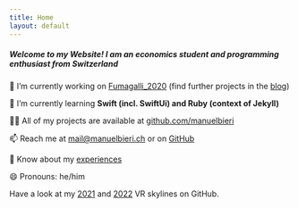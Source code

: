 ```yaml
---
title: Home
layout: default
---
```

<h5 class="home-page-heading">Welcome to my Website! I am an economics student and programming enthusiast from Switzerland</h5>

🔭 I’m currently working on [Fumagalli_2020<i class="bi-box-arrow-up-right link-icon"></i>](https://github.com/manuelbieri/Fumagalli_2020) (find further projects in the [blog](blog.html))

🌱 I’m currently learning **Swift (incl. SwiftUi) and Ruby (context of Jekyll)**

👨‍💻 All of my projects are available at [github.com/manuelbieri<i class="bi-box-arrow-up-right link-icon"></i>](https://github.com/manuelbieri)

📫 Reach me at [mail@manuelbieri.ch](mailto:mail@manuelbieri.ch) or on [GitHub<i class="bi-box-arrow-up-right link-icon"></i>](https://github.com/manuelbieri)

📄 Know about my [experiences](about.html)

😄 Pronouns: he/him

Have a look at my [2021](https://skyline.github.com/manuelbieri/2022) and [2022](https://skyline.github.com/manuelbieri/2022) VR skylines on GitHub.
